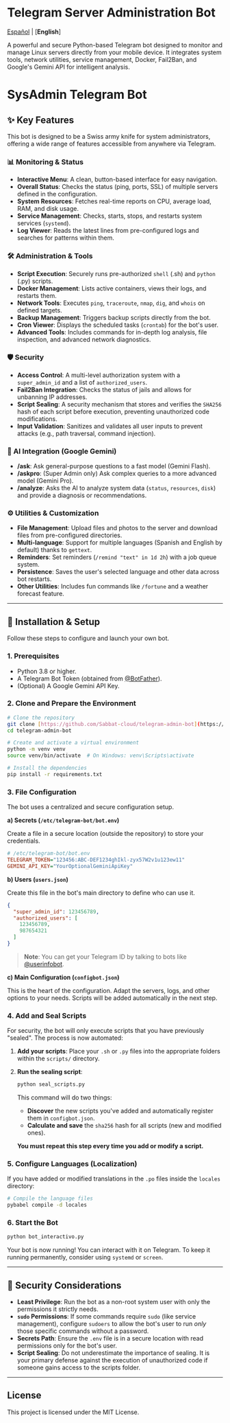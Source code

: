 # Telegram Server Administration Bot

[Español](README.es.md) | [**English**]

A powerful and secure Python-based Telegram bot designed to monitor and manage Linux servers directly from your mobile device. It integrates system tools, network utilities, service management, Docker, Fail2Ban, and Google's Gemini API for intelligent analysis.

# SysAdmin Telegram Bot

## ✨ Key Features

This bot is designed to be a Swiss army knife for system administrators, offering a wide range of features accessible from anywhere via Telegram.

### 📊 Monitoring & Status

- **Interactive Menu**: A clean, button-based interface for easy navigation.
- **Overall Status**: Checks the status (ping, ports, SSL) of multiple servers defined in the configuration.
- **System Resources**: Fetches real-time reports on CPU, average load, RAM, and disk usage.
- **Service Management**: Checks, starts, stops, and restarts system services (`systemd`).
- **Log Viewer**: Reads the latest lines from pre-configured logs and searches for patterns within them.

### 🛠️ Administration & Tools

- **Script Execution**: Securely runs pre-authorized `shell` (.sh) and `python` (.py) scripts.
- **Docker Management**: Lists active containers, views their logs, and restarts them.
- **Network Tools**: Executes `ping`, `traceroute`, `nmap`, `dig`, and `whois` on defined targets.
- **Backup Management**: Triggers backup scripts directly from the bot.
- **Cron Viewer**: Displays the scheduled tasks (`crontab`) for the bot's user.
- **Advanced Tools**: Includes commands for in-depth log analysis, file inspection, and advanced network diagnostics.

### 🛡️ Security

- **Access Control**: A multi-level authorization system with a `super_admin_id` and a list of `authorized_users`.
- **Fail2Ban Integration**: Checks the status of jails and allows for unbanning IP addresses.
- **Script Sealing**: A security mechanism that stores and verifies the `SHA256` hash of each script before execution, preventing unauthorized code modifications.
- **Input Validation**: Sanitizes and validates all user inputs to prevent attacks (e.g., path traversal, command injection).

### 🤖 AI Integration (Google Gemini)

- **/ask**: Ask general-purpose questions to a fast model (Gemini Flash).
- **/askpro**: (Super Admin only) Ask complex queries to a more advanced model (Gemini Pro).
- **/analyze**: Asks the AI to analyze system data (`status`, `resources`, `disk`) and provide a diagnosis or recommendations.

### ⚙️ Utilities & Customization

- **File Management**: Upload files and photos to the server and download files from pre-configured directories.
- **Multi-language**: Support for multiple languages (Spanish and English by default) thanks to `gettext`.
- **Reminders**: Set reminders (`/remind "text" in 1d 2h`) with a job queue system.
- **Persistence**: Saves the user's selected language and other data across bot restarts.
- **Other Utilities**: Includes fun commands like `/fortune` and a weather forecast feature.

-----

## 🚀 Installation & Setup

Follow these steps to configure and launch your own bot.

### 1. Prerequisites

- Python 3.8 or higher.
- A Telegram Bot Token (obtained from [@BotFather](https://t.me/BotFather)).
- (Optional) A Google Gemini API Key.

### 2. Clone and Prepare the Environment

```bash
# Clone the repository
git clone [https://github.com/Sabbat-cloud/telegram-admin-bot](https://github.com/Sabbat-cloud/telegram-admin-bot)
cd telegram-admin-bot

# Create and activate a virtual environment
python -m venv venv
source venv/bin/activate  # On Windows: venv\Scripts\activate

# Install the dependencies
pip install -r requirements.txt
````

### 3\. File Configuration

The bot uses a centralized and secure configuration setup.

**a) Secrets (`/etc/telegram-bot/bot.env`)**

Create a file in a secure location (outside the repository) to store your credentials.

```ini
# /etc/telegram-bot/bot.env
TELEGRAM_TOKEN="123456:ABC-DEF1234ghIkl-zyx57W2v1u123ew11"
GEMINI_API_KEY="YourOptionalGeminiApiKey"
```

**b) Users (`users.json`)**

Create this file in the bot's main directory to define who can use it.

```json
{
  "super_admin_id": 123456789,
  "authorized_users": [
    123456789,
    987654321
  ]
}
```

> **Note**: You can get your Telegram ID by talking to bots like [@userinfobot](https://t.me/userinfobot).

**c) Main Configuration (`configbot.json`)**

This is the heart of the configuration. Adapt the servers, logs, and other options to your needs. Scripts will be added automatically in the next step.

### 4\. Add and Seal Scripts

For security, the bot will only execute scripts that you have previously "sealed". The process is now automated:

1.  **Add your scripts**: Place your `.sh` or `.py` files into the appropriate folders within the `scripts/` directory.

2.  **Run the sealing script**:

    ```bash
    python seal_scripts.py
    ```

    This command will do two things:

      - **Discover** the new scripts you've added and automatically register them in `configbot.json`.
      - **Calculate and save** the `sha256` hash for all scripts (new and modified ones).

    **You must repeat this step every time you add or modify a script.**

### 5\. Configure Languages (Localization)

If you have added or modified translations in the `.po` files inside the `locales` directory:

```bash
# Compile the language files
pybabel compile -d locales
```

### 6\. Start the Bot

```bash
python bot_interactivo.py
```

Your bot is now running\! You can interact with it on Telegram. To keep it running permanently, consider using `systemd` or `screen`.

-----

## 🔐 Security Considerations

  - **Least Privilege**: Run the bot as a non-root system user with only the permissions it strictly needs.
  - **`sudo` Permissions**: If some commands require `sudo` (like service management), configure `sudoers` to allow the bot's user to run *only* those specific commands without a password.
  - **Secrets Path**: Ensure the `.env` file is in a secure location with read permissions only for the bot's user.
  - **Script Sealing**: Do not underestimate the importance of sealing. It is your primary defense against the execution of unauthorized code if someone gains access to the scripts folder.

-----

## License

This project is licensed under the MIT License.

```
```
